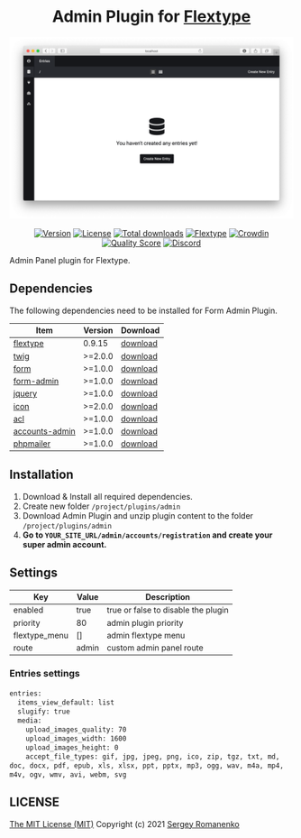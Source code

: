 <h1 align="center">Admin Plugin for <a href="https://flextype.org/">Flextype</a></h1>

![preview](https://github.com/flextype-plugins/admin/raw/dev/preview.png)

<p align="center">
<a href="https://github.com/flextype-plugins/admin/releases"><img alt="Version" src="https://img.shields.io/github/release/flextype-plugins/admin.svg?label=version&color=black"></a> <a href="https://github.com/flextype-plugins/admin"><img src="https://img.shields.io/badge/license-MIT-blue.svg?color=black" alt="License"></a> <a href="https://github.com/flextype-plugins/admin"><img src="https://img.shields.io/github/downloads/flextype-plugins/admin/total.svg?color=black" alt="Total downloads"></a> <a href="https://github.com/flextype/flextype"><img src="https://img.shields.io/badge/Flextype-0.9.15-green.svg?color=black" alt="Flextype"></a> <a href="https://crowdin.com/project/flextype-plugin-admin"><img src="https://d322cqt584bo4o.cloudfront.net/flextype-plugin-admin/localized.svg?color=black" alt="Crowdin"></a> <a href="https://scrutinizer-ci.com/g/flextype-plugins/admin?branch=dev&color=black"><img src="https://img.shields.io/scrutinizer/g/flextype-plugins/admin.svg?branch=dev&color=black" alt="Quality Score"></a> <a href=""><img src="https://img.shields.io/discord/423097982498635778.svg?logo=discord&colorB=728ADA&label=Discord%20Chat" alt="Discord"></a>
</p>

Admin Panel plugin for Flextype.

## Dependencies

The following dependencies need to be installed for Form Admin Plugin.

| Item | Version | Download |
|---|---|---|
| [flextype](https://github.com/flextype/flextype) | 0.9.15 | [download](https://github.com/flextype/flextype/releases) |
| [twig](https://github.com/flextype-plugins/twig) | >=2.0.0 | [download](https://github.com/flextype-plugins/twig/releases) |
| [form](https://github.com/flextype-plugins/form) | >=1.0.0 | [download](https://github.com/flextype-plugins/form/releases) |
| [form-admin](https://github.com/flextype-plugins/form-admin) | >=1.0.0 | [download](https://github.com/flextype-plugins/form-admin/releases) |
| [jquery](https://github.com/flextype-plugins/jquery) | >=1.0.0 | [download](https://github.com/flextype-plugins/jquery/releases) |
| [icon](https://github.com/flextype-plugins/icon) | >=2.0.0 | [download](https://github.com/flextype-plugins/icon/releases) |
| [acl](https://github.com/flextype-plugins/acl) | >=1.0.0 | [download](https://github.com/flextype-plugins/acl/releases) |
| [accounts-admin](https://github.com/flextype-plugins/accounts-admin) | >=1.0.0 | [download](https://github.com/flextype-plugins/accounts-admin/releases) |
| [phpmailer](https://github.com/flextype-plugins/phpmailer) | >=1.0.0 | [download](https://github.com/flextype-plugins/phpmailer/releases) |

## Installation

1. Download & Install all required dependencies.
2. Create new folder `/project/plugins/admin`
3. Download Admin Plugin and unzip plugin content to the folder `/project/plugins/admin`
4. **Go to `YOUR_SITE_URL/admin/accounts/registration` and create your super admin account.**

## Settings

| Key | Value | Description |
|---|---|---|
| enabled | true | true or false to disable the plugin |
| priority | 80 | admin plugin priority |
| flextype_menu | [] | admin flextype menu |
| route | admin | custom admin panel route |


### Entries settings
```
entries:
  items_view_default: list
  slugify: true
  media:
    upload_images_quality: 70
    upload_images_width: 1600
    upload_images_height: 0
    accept_file_types: gif, jpg, jpeg, png, ico, zip, tgz, txt, md, doc, docx, pdf, epub, xls, xlsx, ppt, pptx, mp3, ogg, wav, m4a, mp4, m4v, ogv, wmv, avi, webm, svg
```

## LICENSE
[The MIT License (MIT)](https://github.com/flextype-plugins/admin/blob/master/LICENSE.txt)
Copyright (c) 2021 [Sergey Romanenko](https://github.com/Awilum)
